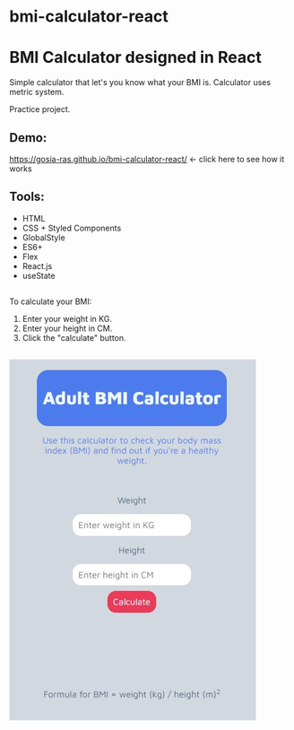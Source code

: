 # bmi-calculator-react

# BMI Calculator designed in React

Simple calculator that let's you know what your BMI is. 
Calculator uses metric system. 

Practice project.

## Demo: 

https://gosia-ras.github.io/bmi-calculator-react/ <- click here to see how it works

## Tools: 

- HTML
- CSS + Styled Components
- GlobalStyle
- ES6+
- Flex
- React.js
- useState

## 
To calculate your BMI: 
1. Enter your weight in KG. 
2. Enter your height in CM. 
3. Click the "calculate" button.

##
![BMI Calculator](https://raw.githubusercontent.com/Gosia-Ras/bmi-calculator-react/main/public/calculator_resize.JPG)
